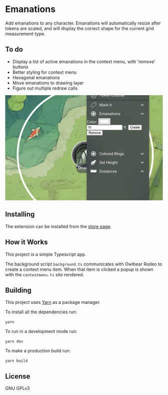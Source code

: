 # Emanations

Add emanations to any character. Emanations will automatically resize after tokens are scaled, and will display the correct shape for the current grid measurement type.

## To do
- Display a list of active emanations in the context menu, with 'remove' buttons
- Better styling for context menu
- Hexagonal emanations
- Move emanations to drawing layer
- Figure out multiple redraw calls

![Interface](./docs/header.jpg)

## Installing

The extension can be installed from the [store page](https://extensions.owlbear.rodeo/owlbear-emanation).

## How it Works

This project is a simple Typescript app.

The background script `background.ts` communicates with Owlbear Rodeo to create a context menu item. When that item is clicked a popup is shown with the `contextmenu.ts` site rendered.

## Building

This project uses [Yarn](https://yarnpkg.com/) as a package manager.

To install all the dependencies run:

`yarn`

To run in a development mode run:

`yarn dev`

To make a production build run:

`yarn build`

## License

GNU GPLv3
